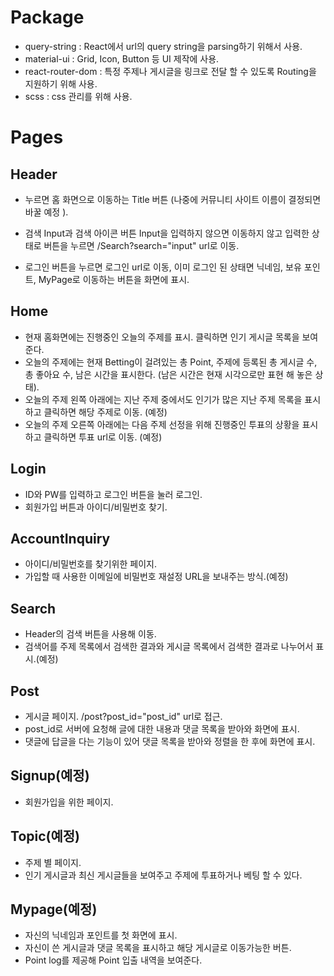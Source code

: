 # Package

* query-string : React에서 url의 query string을 parsing하기 위해서 사용.
* material-ui : Grid, Icon, Button 등 UI 제작에 사용.
* react-router-dom : 특정 주제나 게시글을 링크로 전달 할 수 있도록 Routing을 지원하기 위해 사용.
* scss : css 관리를 위해 사용.



# Pages

## Header

* 누르면 홈 화면으로 이동하는 Title 버튼 (나중에 커뮤니티 사이트 이름이 결정되면 바꿀 예정 ).

* 검색 Input과 검색 아이콘 버튼 Input을 입력하지 않으면 이동하지 않고 입력한 상태로 버튼을 누르면 /Search?search="input" url로 이동.
* 로그인 버튼을 누르면 로그인 url로 이동, 이미 로그인 된 상태면 닉네임, 보유 포인트, MyPage로 이동하는 버튼을 화면에 표시.



## Home

* 현재 홈화면에는 진행중인 오늘의 주제를 표시. 클릭하면 인기 게시글 목록을 보여준다.
* 오늘의 주제에는 현재 Betting이 걸려있는 총 Point, 주제에 등록된 총 게시글 수, 총 좋아요 수, 남은 시간을 표시한다. (남은 시간은 현재 시각으로만 표현 해 놓은 상태).
* 오늘의 주제 왼쪽 아래에는 지난 주제 중에서도 인기가 많은 지난 주제 목록을 표시하고 클릭하면 해당 주제로 이동. (예정)
* 오늘의 주제 오른쪽 아래에는 다음 주제 선정을 위해 진행중인 투표의 상황을 표시하고 클릭하면 투표 url로 이동. (예정)



## Login

* ID와 PW를 입력하고 로그인 버튼을 눌러 로그인.
* 회원가입 버튼과 아이디/비밀번호 찾기.



## AccountInquiry

* 아이디/비밀번호를 찾기위한 페이지.
* 가입할 때 사용한 이메일에 비밀번호 재설정 URL을 보내주는 방식.(예정)



## Search

* Header의 검색 버튼을 사용해 이동.
* 검색어를 주제 목록에서 검색한 결과와 게시글 목록에서 검색한 결과로 나누어서 표시.(예정)



## Post

* 게시글 페이지. /post?post_id="post_id" url로 접근.
* post_id로 서버에 요청해 글에 대한 내용과 댓글 목록을 받아와 화면에 표시.
* 댓글에 답글을 다는 기능이 있어 댓글 목록을 받아와 정렬을 한 후에 화면에 표시.



## Signup(예정)

* 회원가입을 위한 페이지.



## Topic(예정)

* 주제 별 페이지.
* 인기 게시글과 최신 게시글들을 보여주고 주제에 투표하거나 베팅 할 수 있다.



## Mypage(예정)

* 자신의 닉네임과 포인트를 첫 화면에 표시.
* 자신이 쓴 게시글과 댓글 목록을 표시하고 해당 게시글로 이동가능한 버튼.
* Point log를 제공해 Point 입출 내역을 보여준다.